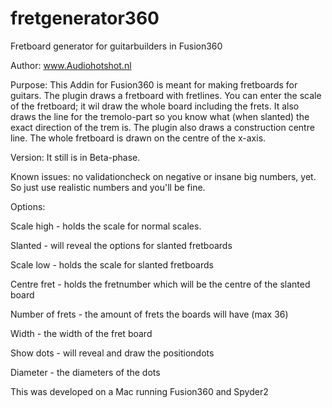 # fretgenerator360
Fretboard generator for guitarbuilders in Fusion360

Author: www.Audiohotshot.nl

Purpose:
This Addin for Fusion360 is meant for making fretboards for guitars.
The plugin draws a fretboard with fretlines. You can enter the scale of the fretboard; it wil draw the whole board including the frets. It also draws the line for the tremolo-part so you know what (when slanted) the exact direction of the trem is. The plugin also draws a construction centre line. The whole fretboard is drawn on the centre of the x-axis.

Version:
It still is in Beta-phase.

Known issues: no validationcheck on negative or insane big numbers, yet. So just use realistic numbers and you'll be fine.


Options:

Scale high - holds the scale for normal scales.

Slanted - will reveal the options for slanted fretboards

Scale low - holds the scale for slanted fretboards

Centre fret - holds the fretnumber which will be the centre of the slanted board

Number of frets - the amount of frets the boards will have (max 36)

Width - the width of the fret board

Show dots - will reveal and draw the positiondots

Diameter - the diameters of the dots


This was developed on a Mac running Fusion360 and Spyder2

